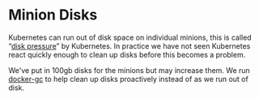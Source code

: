 # Minion Disks

Kubernetes can run out of disk space on individual minions, this is called “[disk pressure](https://kubernetes.io/docs/tasks/administer-cluster/out-of-resource/)” by Kubernetes. In practice we have not seen Kubernetes react quickly enough to clean up disks before this becomes a problem. 

We've put in 100gb disks for the minions but may increase them. We run [docker-gc](https://github.com/spotify/docker-gc) to help clean up disks proactively instead of as we run out of disk. 
